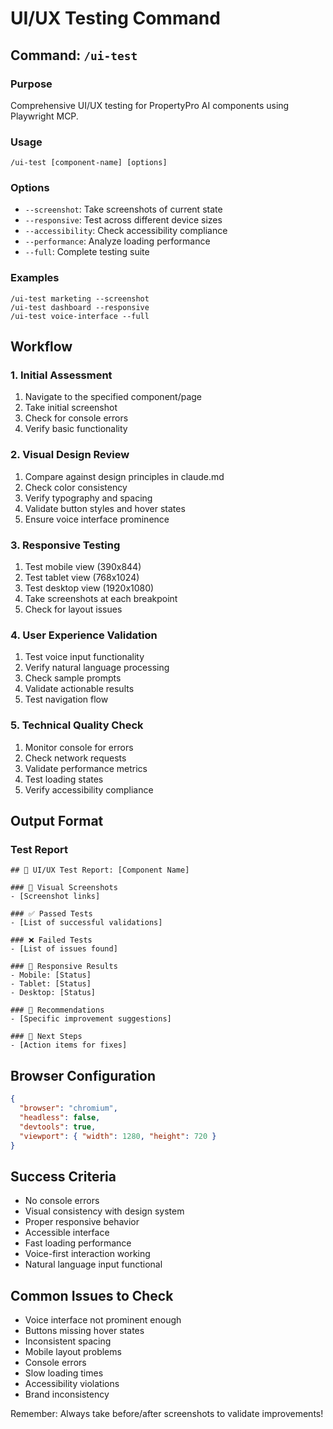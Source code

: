 # UI/UX Testing Command

## Command: `/ui-test`

### Purpose
Comprehensive UI/UX testing for PropertyPro AI components using Playwright MCP.

### Usage
```
/ui-test [component-name] [options]
```

### Options
- `--screenshot`: Take screenshots of current state
- `--responsive`: Test across different device sizes
- `--accessibility`: Check accessibility compliance
- `--performance`: Analyze loading performance
- `--full`: Complete testing suite

### Examples
```
/ui-test marketing --screenshot
/ui-test dashboard --responsive
/ui-test voice-interface --full
```

## Workflow

### 1. Initial Assessment
1. Navigate to the specified component/page
2. Take initial screenshot
3. Check for console errors
4. Verify basic functionality

### 2. Visual Design Review
1. Compare against design principles in claude.md
2. Check color consistency
3. Verify typography and spacing
4. Validate button styles and hover states
5. Ensure voice interface prominence

### 3. Responsive Testing
1. Test mobile view (390x844)
2. Test tablet view (768x1024)
3. Test desktop view (1920x1080)
4. Take screenshots at each breakpoint
5. Check for layout issues

### 4. User Experience Validation
1. Test voice input functionality
2. Verify natural language processing
3. Check sample prompts
4. Validate actionable results
5. Test navigation flow

### 5. Technical Quality Check
1. Monitor console for errors
2. Check network requests
3. Validate performance metrics
4. Test loading states
5. Verify accessibility compliance

## Output Format

### Test Report
```
## 🧪 UI/UX Test Report: [Component Name]

### 📸 Visual Screenshots
- [Screenshot links]

### ✅ Passed Tests
- [List of successful validations]

### ❌ Failed Tests
- [List of issues found]

### 📱 Responsive Results
- Mobile: [Status]
- Tablet: [Status]
- Desktop: [Status]

### 🎯 Recommendations
- [Specific improvement suggestions]

### 🔧 Next Steps
- [Action items for fixes]
```

## Browser Configuration
```json
{
  "browser": "chromium",
  "headless": false,
  "devtools": true,
  "viewport": { "width": 1280, "height": 720 }
}
```

## Success Criteria
- No console errors
- Visual consistency with design system
- Proper responsive behavior
- Accessible interface
- Fast loading performance
- Voice-first interaction working
- Natural language input functional

## Common Issues to Check
- Voice interface not prominent enough
- Buttons missing hover states
- Inconsistent spacing
- Mobile layout problems
- Console errors
- Slow loading times
- Accessibility violations
- Brand inconsistency

Remember: Always take before/after screenshots to validate improvements!
